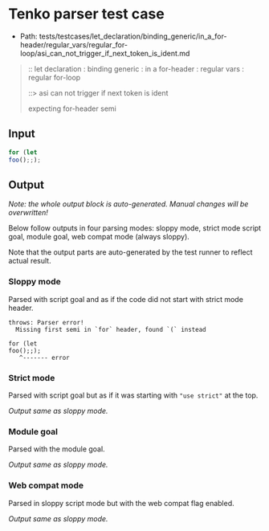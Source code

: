 # Tenko parser test case

- Path: tests/testcases/let_declaration/binding_generic/in_a_for-header/regular_vars/regular_for-loop/asi_can_not_trigger_if_next_token_is_ident.md

> :: let declaration : binding generic : in a for-header : regular vars : regular for-loop
>
> ::> asi can not trigger if next token is ident
>
> expecting for-header semi

## Input

`````js
for (let
foo();;);
`````

## Output

_Note: the whole output block is auto-generated. Manual changes will be overwritten!_

Below follow outputs in four parsing modes: sloppy mode, strict mode script goal, module goal, web compat mode (always sloppy).

Note that the output parts are auto-generated by the test runner to reflect actual result.

### Sloppy mode

Parsed with script goal and as if the code did not start with strict mode header.

`````
throws: Parser error!
  Missing first semi in `for` header, found `(` instead

for (let
foo();;);
   ^------- error
`````

### Strict mode

Parsed with script goal but as if it was starting with `"use strict"` at the top.

_Output same as sloppy mode._

### Module goal

Parsed with the module goal.

_Output same as sloppy mode._

### Web compat mode

Parsed in sloppy script mode but with the web compat flag enabled.

_Output same as sloppy mode._
